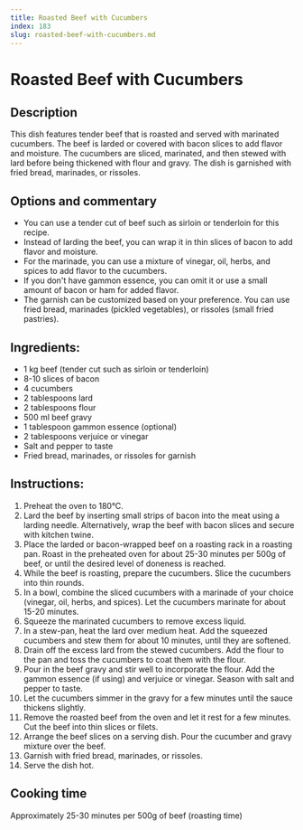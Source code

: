 ```yaml
---
title: Roasted Beef with Cucumbers
index: 183
slug: roasted-beef-with-cucumbers.md
---
```


# Roasted Beef with Cucumbers

## Description
This dish features tender beef that is roasted and served with marinated cucumbers. The beef is larded or covered with bacon slices to add flavor and moisture. The cucumbers are sliced, marinated, and then stewed with lard before being thickened with flour and gravy. The dish is garnished with fried bread, marinades, or rissoles.

## Options and commentary
- You can use a tender cut of beef such as sirloin or tenderloin for this recipe.
- Instead of larding the beef, you can wrap it in thin slices of bacon to add flavor and moisture.
- For the marinade, you can use a mixture of vinegar, oil, herbs, and spices to add flavor to the cucumbers.
- If you don't have gammon essence, you can omit it or use a small amount of bacon or ham for added flavor.
- The garnish can be customized based on your preference. You can use fried bread, marinades (pickled vegetables), or rissoles (small fried pastries).

## Ingredients:
- 1 kg beef (tender cut such as sirloin or tenderloin)
- 8-10 slices of bacon
- 4 cucumbers
- 2 tablespoons lard
- 2 tablespoons flour
- 500 ml beef gravy
- 1 tablespoon gammon essence (optional)
- 2 tablespoons verjuice or vinegar
- Salt and pepper to taste
- Fried bread, marinades, or rissoles for garnish

## Instructions:
1. Preheat the oven to 180°C.
2. Lard the beef by inserting small strips of bacon into the meat using a larding needle. Alternatively, wrap the beef with bacon slices and secure with kitchen twine.
3. Place the larded or bacon-wrapped beef on a roasting rack in a roasting pan. Roast in the preheated oven for about 25-30 minutes per 500g of beef, or until the desired level of doneness is reached.
4. While the beef is roasting, prepare the cucumbers. Slice the cucumbers into thin rounds.
5. In a bowl, combine the sliced cucumbers with a marinade of your choice (vinegar, oil, herbs, and spices). Let the cucumbers marinate for about 15-20 minutes.
6. Squeeze the marinated cucumbers to remove excess liquid.
7. In a stew-pan, heat the lard over medium heat. Add the squeezed cucumbers and stew them for about 10 minutes, until they are softened.
8. Drain off the excess lard from the stewed cucumbers. Add the flour to the pan and toss the cucumbers to coat them with the flour.
9. Pour in the beef gravy and stir well to incorporate the flour. Add the gammon essence (if using) and verjuice or vinegar. Season with salt and pepper to taste.
10. Let the cucumbers simmer in the gravy for a few minutes until the sauce thickens slightly.
11. Remove the roasted beef from the oven and let it rest for a few minutes. Cut the beef into thin slices or filets.
12. Arrange the beef slices on a serving dish. Pour the cucumber and gravy mixture over the beef.
13. Garnish with fried bread, marinades, or rissoles.
14. Serve the dish hot.

## Cooking time
Approximately 25-30 minutes per 500g of beef (roasting time)